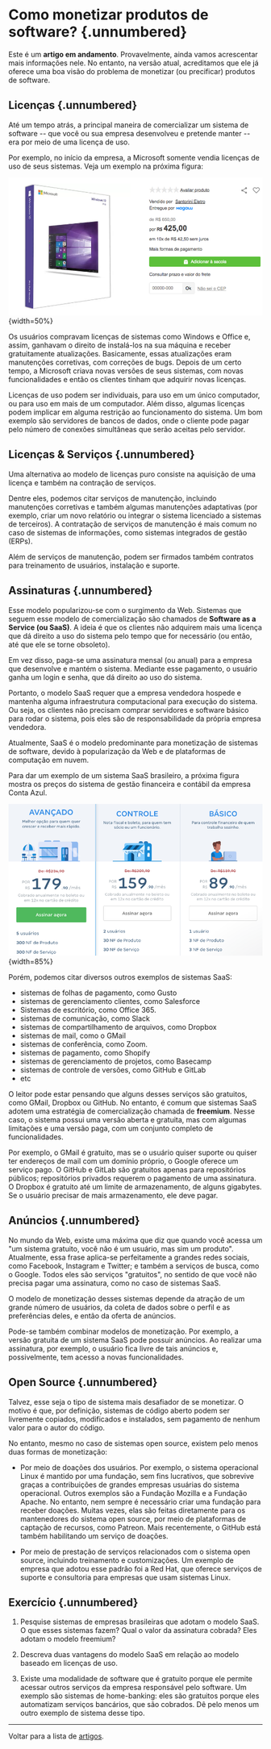 
# Como monetizar produtos de software? {.unnumbered}

Este é um **artigo em andamento**. Provavelmente, ainda vamos acrescentar mais
informações nele. No entanto, na versão atual, acreditamos que ele já
oferece uma boa visão do problema de monetizar (ou precificar)
produtos de software.

## Licenças {.unnumbered}

Até um tempo atrás, a principal maneira de comercializar um sistema
de software -- que você ou sua empresa desenvolveu e pretende manter 
-- era por meio de uma licença de uso. 

Por exemplo, no início da empresa, a Microsoft somente vendia licenças
de uso de seus sistemas. Veja um exemplo na próxima figura:

![](./figs/windows10.png){width=50%}


Os usuários compravam licenças de sistemas como
Windows e Office e, assim, ganhavam o direito de instalá-los na 
sua máquina e receber gratuitamente atualizações. Basicamente, 
essas atualizações eram manutenções corretivas, com correções de bugs. 
Depois de um certo tempo, a Microsoft criava novas versões de seus sistemas, 
com novas funcionalidades e então os clientes tinham que adquirir novas
licenças.

Licenças de uso podem ser individuais, para uso em um único computador, ou
para uso em mais de um computador. Além disso, algumas licenças podem
implicar em alguma restrição ao funcionamento do sistema. Um bom exemplo
são servidores de bancos de dados, onde o cliente pode pagar pelo número
de conexões simultâneas que serão aceitas pelo servidor.


## Licenças & Serviços {.unnumbered}

Uma alternativa ao modelo de licenças puro consiste na aquisição
de uma licença e também na contração de serviços. 

Dentre eles, podemos citar serviços de manutenção, incluindo 
manutenções corretivas e também algumas manutenções adaptativas (por
exemplo, criar um novo relatório ou integrar o sistema licenciado a sistemas 
de terceiros). A contratação de serviços de manutenção é mais comum no caso
de sistemas de informações, como sistemas integrados de gestão (ERPs).


Além de serviços de manutenção, podem ser firmados também contratos
para treinamento de usuários, instalação e suporte.

## Assinaturas {.unnumbered}

Esse modelo popularizou-se com o surgimento da Web. Sistemas que
seguem esse modelo de comercialização são chamados
de **Software as a Service (ou SaaS)**. A ideia é que os clientes não adquirem
mais uma licença que dá direito a uso do sistema pelo tempo que
for necessário (ou então, até que ele se torne obsoleto). 

Em vez disso, paga-se uma assinatura mensal (ou anual) para a empresa
que desenvolve e mantém o sistema. Mediante esse pagamento, o usuário
ganha um login e senha, que dá direito ao uso do sistema.

Portanto, o modelo SaaS requer que a empresa vendedora
hospede e mantenha alguma infraestrutura computacional para execução
do sistema. Ou seja, os clientes não precisam comprar 
servidores e software básico para rodar o sistema, pois eles 
são de responsabilidade da própria empresa vendedora. 

Atualmente, SaaS é o modelo predominante para monetização de sistemas
de software, devido à popularização da Web e de plataformas de 
computação em nuvem. 

Para dar um exemplo de um sistema SaaS brasileiro, a próxima 
figura mostra os preços do sistema de gestão financeira 
e contábil da empresa Conta Azul.

![](./figs/conta-azul.png){width=85%}

Porém, podemos citar diversos outros exemplos de sistemas SaaS:

* sistemas de folhas de pagamento, como Gusto
* sistemas de gerenciamento clientes, como Salesforce
* Sistemas de escritório, como Office 365.
* sistemas de comunicação, como Slack
* sistemas de compartilhamento de arquivos, como Dropbox
* sistemas de mail, como o GMail
* sistemas de conferência, como Zoom.
* sistemas de pagamento, como Shopify
* sistemas de gerenciamento de projetos, como Basecamp
* sistemas de controle de versões, como GitHub e GitLab
* etc

O leitor pode estar pensando que alguns desses serviços são gratuitos,
como GMail, Dropbox ou GitHub. No entanto, é comum que sistemas SaaS
adotem uma estratégia de comercialização chamada de **freemium**. Nesse
caso, o sistema possui uma versão aberta e gratuita, mas com algumas
limitações e uma versão paga, com um conjunto completo de funcionalidades.

Por exemplo, o GMail é gratuito, mas se o usuário quiser suporte ou quiser
ter endereços de mail com um domínio próprio, o Google oferece um serviço pago. 
O GitHub e GitLab são gratuitos apenas para repositórios públicos; 
repositórios privados requerem o pagamento de uma assinatura. O Dropbox 
é gratuito até um limite de  armazenamento, de alguns gigabytes. 
Se o usuário precisar de mais armazenamento, ele deve pagar.


## Anúncios {.unnumbered}

No mundo da Web, existe uma máxima que diz que quando você acessa
um "um sistema gratuito, você não é um usuário, mas sim um produto". 
Atualmente, essa frase aplica-se perfeitamente a grandes redes sociais, como 
Facebook, Instagram e Twitter; e também a  serviços de busca, como o Google. 
Todos eles são serviços "gratuitos", no sentido de que você não precisa pagar 
uma assinatura, como no caso de sistemas SaaS.

O modelo de monetização desses sistemas depende da atração de um grande 
número de usuários, da coleta de dados sobre o perfil e as preferências 
deles, e então da oferta de anúncios.

Pode-se também combinar modelos de monetização. Por exemplo, a versão
gratuita de um sistema SaaS pode possuir anúncios. Ao realizar uma
assinatura, por exemplo, o usuário fica livre de tais anúncios
e, possivelmente, tem acesso a novas funcionalidades.

## Open Source {.unnumbered}

Talvez, esse seja o tipo de sistema mais desafiador de se monetizar.
O motivo é que, por definição, sistemas de código aberto podem ser
livremente copiados, modificados e instalados, sem pagamento de nenhum
valor para o autor do código.

No entanto, mesmo no caso de sistemas open source, existem pelo
menos duas formas de monetização:

* Por meio de doações dos usuários. Por exemplo, o sistema operacional
Linux é mantido por uma fundação, sem fins lucrativos, que sobrevive
graças a contribuições de grandes empresas usuárias do sistema operacional.
Outros exemplos são a Fundação Mozilla e a Fundação Apache. No entanto,
nem sempre é necessário criar uma fundação para receber doações. Muitas
vezes, elas são feitas diretamente para os mantenedores do sistema
open source, por meio de plataformas de captação de recursos, como
Patreon. Mais recentemente, o GitHub está também habilitando um
serviço de doações.

* Por meio de prestação de serviços relacionados com o sistema open source,
incluindo treinamento e customizações. Um exemplo de empresa que adotou
esse padrão foi a Red Hat, que oferece serviços de suporte e consultoria
para empresas que usam sistemas Linux.

## Exercício {.unnumbered}

1. Pesquise sistemas de empresas brasileiras que adotam o modelo SaaS.
O que esses sistemas fazem? Qual o valor da assinatura cobrada?
Eles adotam o modelo freemium?

2. Descreva duas vantagens do modelo SaaS em relação ao modelo baseado em 
licenças de uso.

3. Existe uma modalidade de software que é gratuito porque ele permite
acessar outros serviços da empresa responsável pelo software. Um exemplo
são sistemas de home-banking: eles são gratuitos porque eles automatizam
serviços bancários, que são cobrados. Dê pelo menos um outro exemplo
de sistema desse tipo. 

* * * 

Voltar para a lista de [artigos](./artigos.html).
